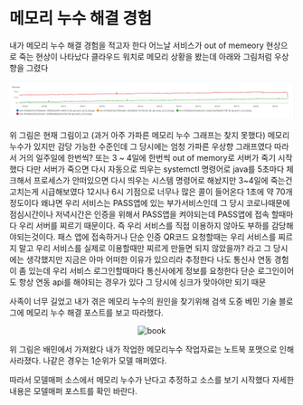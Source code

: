 # 메모리 누수 해결 경험


내가 메모리 누수 해결 경험을 적고자 한다
어느날 서비스가 out of memeory 현상으로 죽는 현상이 나타났다
클라우드 워치로 메모리 상황을 봤는데 아래와 그림처럼 우상향을 그렸다

<p align="center">
  <img src="/images/memory_leak/memory_leak_cloud_watch_01.png" alt="book" width="800"/>
</p>  

위 그림은 현재 그림이고 (과거 아주 가파른 메모리 누수 그래프는 찾지 못했다) 메모리 누수가 있지만 감당 가능한 수준인데
그 당시에는 엄청 가파른 우상향 그래프였다
따라서 거의 일주일에 한번씩? 또는 3 ~ 4일에 한번씩 out of memory로 서버가 죽기 시작했다
다만 서버가 죽으면 다시 자동으로 띄우는 systemctl 명령어로 java를 5초마다 체크해서 프로세스가 안떠있으면 다시 띄우는
시스템 명령어로 해놨지만 3~4일에 죽는건 고치는게 시급해보였다
12시나 6시 기점으로 너무나 많은 콜이 들어온다 1초에 약 70개정도이다
왜냐면 우리 서비스는 PASS앱에 있는 부가서비스인데 그 당시 코로나때문에
점심시간이나 저녁시간은 인증을 위해서 PASS앱을 켜야되는데 PASS앱에 접속 할때마다 우리 서버를 찌르기 때문이다.
즉 우리 서비스를 직접 이용하지 않아도 부하를 감당해야되는것이다.
패스 앱에 접속하거나 단순 인증 QR코드 요청할때는 우리 서비스를 찌르지 말고
우리 서비스를 실제로 이용할때만 찌르게 만들면 되지 않았을까?
라고 그 당시에는 생각했지만
지금은 아마 어떠한 이유가 있으리라 추정한다
나도 통신사 연동 경험이 좀 있는데 우리 서비스 로그인할때마다 통신사에게 정보를 요청한다
단순 로그인이어도 항상 연동 api를 해야되는 경우가 있다 그 당시에 싱크가 맞아야만 되기 때문

사족이 너무 길었고
내가 겪은 메모리 누수의 원인을 찾기위해 검색 도중 베민 기술 블로그에 메모리 누수 해결 포스트를 보고 따라했다.

<p align="center">
  <img src="https://techblog.woowahan.com/wp-content/uploads/img/2019-05-24/iamge-003-heapdump-result1.jpg" alt="book" width="800"/>
</p>  

위 그림은 배민에서 가져왔다
내가 작업한 메모리누수 작업자료는 노트북 포맷으로 인해 사라졌다.
나같은 경우는 1순위가 모델 매퍼였다.

따라서 모델매퍼 소스에서 메모리 누수가 난다고 추정하고 소스를 보기 시작했다
자세한 내용은 모델매퍼 포스트를 확인 바란다.










